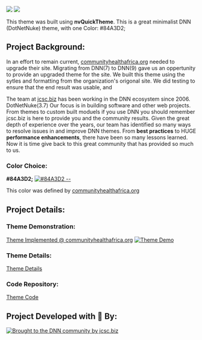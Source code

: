 [![](https://jewettcitysoftwarecorporation.github.io/communityhealthafrica.org/img/CHAPS.jpg)](https://jewettcitysoftwarecorporation.github.io/communityhealthafrica.org/)  [![](https://jewettcitysoftwarecorporation.github.io/communityhealthafrica.org/img/HOME_PAGE_Snapshot.png)](https://jewettcitysoftwarecorporation.github.io/communityhealthafrica.org/)  



This theme was built using **nvQuickTheme**.  This is a great minimalist DNN (DotNetNuke) theme, with one Color: #84A3D2;  

## Project Background:
In an effort to remain current, [communityhealthafrica.org](http://communityhealthafrica.org) needed to upgrade their site.  Migrating from DNN(7) to DNN(9) gave us an oppertunity to provide an upgraded theme for the site.  We built this theme using the sytles and formatting from the organization's origonal site.  We did testing to ensure that the end result was usable, and 


The team at [jcsc.biz](http://jcsc.biz) has been working in the DNN ecosystem since 2006. DotNetNuke(3.7)  Our focus is in building software and other web projects.  From themes to custom built moduels if you use DNN you should remember jcsc.biz is here to provide you and the community results.  Given the great depth of experience over the years, our team has identified so many ways to resolve issues in and improve DNN themes.  From **best practices** to HUGE **performance enhancements**, there have been so many lessons learned.  Now it is time give back to this great community that has provided so much to us.

### Color Choice:
**#84A3D2;**   [![#84A3D2  --  ](https://www.colorhexa.com/84a3d2.png)](https://www.colorhexa.com/84a3d2)

This color was defined by [communityhealthafrica.org](http://communityhealthafrica.org) 


## Project Details:
### Theme Demonstration:
[Theme Implemented @ communityhealthafrica.org](https://www.communityhealthafrica.org) [![Theme Demo](https://jewettcitysoftwarecorporation.github.io/communityhealthafrica.org/img/CHAPS.jpg)](https://www.communityhealthafrica.org)

### Theme Details:
[Theme Details](https://jewettcitysoftwarecorporation.github.io/communityhealthafrica.org/)
 
### Code Repository:
[Theme Code](https://github.com/JewettCitySoftwareCorporation/communityhealthafrica.org)
  
  

## Project Developed with &#x1F499; By:

[![Brought to the DNN community by jcsc.biz](http://jcsc.biz/Portals/5/JCSC-R.png)](http://jcsc.biz)
